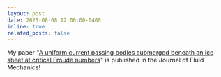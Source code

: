 ```yaml
---
layout: post
date: 2025-08-08 12:00:00-0400
inline: true
related_posts: false
---
```


My paper "[A uniform current passing bodies submerged beneath an ice sheet at critical Froude numbers](https://doi.org/10.1017/jfm.2025.10564)" is published in the Journal of Fluid Mechanics!
